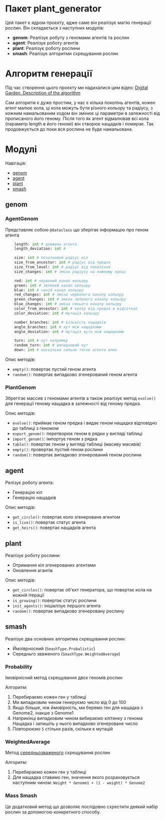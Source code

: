 # Пакет plant_generator

Цей пакет є ядром проєкту, адже саме він реалізує магію генерації рослин.
Він складається з наступних модулів: 
- **genom**: Реалізує робуту з геномами агентів та рослин
- **agent**: Реалізує роботу агентів
- **plant**: Реалізує роботу рослини
- **smash**: Реалізує алгоритми схрещування рослин

# Алгоритм генерації

Під час створення цього проєкту ми надихалися цим відео: [Digital Garden. Description of the algorithm](https://www.youtube.com/watch?v=xw1AZLiNjB8&ab_channel=SimulifeHub)

Сам алгоритм є дуже простим, у нас є кілька поколінь агентів, кожен агент малює кола,
ці кола можуть бути різного кольору та радіусу, з кожним намальованим ходом він змінює ці параметри
в залежності від прописаного його геному. Після того як агент відмалював всі кола (параметр length в його геномі) 
він створює нащадків і помирає. Так продовжується до поки вся рослина не буде намальована.

# Модулі

Навігація:
- [genom](#genom)
- [agent](#agent)
- [plant](#plant)
- [smash](#smash)

## genom

### AgentGenom

Представляє собою `@dataclass` що зберігає інформацію про геном агента
```python
    length: int # довжина агента
    length_deviation: int # 

    size: int # початковий радіус кіл 
    size_from_ancestor: int # радіус від предка
    size_from_level: int # радіус від покоління
    size_changes: int # зміна радіусу на кожному кроці

    red: int # червоний канал кольору
    green: int # зелений канал кольору
    blue: int # синій канал кольору
    red_changes: int # зміна червоного каналу кольору
    green_changes: int # зміна зеленого каналу кольору
    blue_changes: int # зміна синього каналу кольору
    color_from_ancestor: int # колір від предка к відсотках
    color_deviation: int # мутація кольору

    number_branches: int # кількість нащадків
    angle_branches: int # кут між нащадками
    angle_deviation: int # мутація кута між нащадками

    turn: int # кут напрямку
    random_turn: int # випадковий кут 
    down: int # наскільки сильно тягне агента вниз
```

Опис методів:
- `empty()`: повертає пустий геном агента
- `random()`: повертає випадково згенерований геном агента

### PlantGenom

Збрегігає массив з геномами агентів а також реалізує метод `evolve()` для генерації геному нащадка 
в залежності від геному предка.

Опис методів:
- `evolve()`: приймає геном предка і видає геном нащадка відповідно до таблиці з геномом
- `export_genom()`: перетворює геном в рядки у вигляді таблиці
- `import_genom()`: імпортує геном з рядка
- `table()`: повертає геном у вигляді таблиці (масиву масивів)
- `empty()`: провертає пустий геном рослини
- `random()`: повертає випадково згенерований геном рослини

## agent

Релізує роботу агента:
- Генерацію кіл
- Генерацію нащадків

Опис методів:
- `get_circle()`: повертає коло згенероване агентом
- `is_live()`: повертає статус агента
- `get_heirs()`: повертає нащадків агента

## plant

Реалізує роботу рослини:
- Отримання кіл згенерованих агентами
- Оновлення агантів

Опис методів:
- `get_circles()`: повертає об'єкт генератора, що повертає кола на кожній ітерації
- `is_growing()`: повертає статус рослини
- `init_agents()`: ініціалізує першого агента
- `random()`: повертає випадково згенеровану рослину

## smash

Реалізує два основних алгоритма схрещування рослин:
- Ймоіврносний (`SmashType.Probalistic`)
- Середньго зваженого (`SmashType.WeightedAverage`)

### Probability

Імовірнісний метод схрещування двох геномів рослин

Алгоритм:
 1. Перебираємо кожен ген у таблиці
 2. Ми випадковим чином генеруємо число від 0 до 100
 4. Якщо більше, ніж ймовірність, ми беремо ген для нащадка з Genome2,
 інакше з Genome1
 5. Наприкінці випадковим чином вибираємо клітинку з генома Нащадка і запишіть у нього випадково згенероване число
 6. Повторюємо `5` стільки разів, скільки є мутацій

### WeightedAverage

Метод [середньозваженого](https://en.wikipedia.org/wiki/Weighted_arithmetic_mean) схрещування рослин

Алгоритм:
 1. Перебираємо кожен ген у таблиці
 2. Для нащадка ставимо ген, значення якого розраховується наступним чином: `Weight * Genome1 + (1 - weight) * Genome2`

### Mass Smash 

Це додатковий метод що дозволяє послідовно схрестити деякий набір рослин за допомогою конкретного способу.



